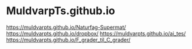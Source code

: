 # MuldvarpTs.github.io
https://muldvarpts.github.io/Naturfag-Supermat/
https://muldvarpts.github.io/dropbox/
https://muldvarpts.github.io/ai_tes/
https://muldvarpts.github.io/F_grader_til_C_grader/
